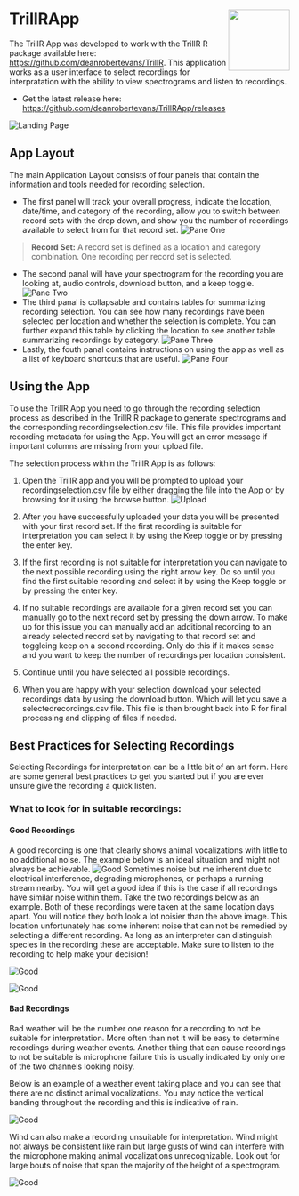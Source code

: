 # TrillRApp <img src="images/CHSPICO.svg" align="right" width="110" height="110"/>
The TrillR App was developed to work with the TrillR R package available here: <https://github.com/deanrobertevans/TrillR>. This application works as a user interface to select recordings for interpratation with the ability to view spectrograms and listen to recordings.

* Get the latest release here: <https://github.com/deanrobertevans/TrillRApp/releases>

![Landing Page](images/LandingPage.png) 

## App Layout
The main Application Layout consists of four panels that contain the information and tools needed for recording selection. 
  -   The first panel will track your overall progress, indicate the location, date/time, and category of the recording, allow you to switch between record sets with the drop down, and show you the number of recordings available to select from for that record set. 
  ![Pane One](images/PaneOne.png)  
> **Record Set:** A record set is defined as a location and category combination. One recording per record set is selected.
   -   The second panal will have your spectrogram for the recording you are looking at, audio controls, download button, and a keep toggle. ![Pane Two](images/PaneTwo.png)
   -   The third panal is collapsable and contains tables for summarizing recording selection. You can see how many recordings have been selected per location and whether the selection is complete. You can further expand this table by clicking the location to see another table summarizing recordings by category. ![Pane Three](images/PaneThree.png)
   -   Lastly, the fouth panal contains instructions on using the app as well as a list of keyboard shortcuts that are useful. ![Pane Four](images/PaneFour.png)


## Using the App
To use the TrillR App you need to go through the recording selection process as described in the TrillR R package to generate spectrograms and the corresponding recordingselection.csv file. This file provides important recording metadata for using the App. You will get an error message if important columns are missing from your upload file.

The selection process within the TrillR App is as follows:

1. Open the TrillR app and you will be prompted to upload your recordingselection.csv file by either dragging the file into the App or by browsing for it using the browse button.
 ![Upload](images/UploadFile.png)

2. After you have successfully uploaded your data you will be presented with your first record set. If the first recording is suitable for interpretation you can select it by using the Keep toggle or by pressing the enter key. 

3. If the first recording is not suitable for interpretation you can navigate to the next possible recording using the right arrow key. Do so until you find the first suitable recording and select it by using the Keep toggle or by pressing the enter key. 

4. If no suitable recordings are available for a given record set you can manually go to the next record set by pressing the down arrow. To make up for this issue you can manually add an additional recording to an already selected record set by navigating to that record set and toggleing keep on a second recording. Only do this if it makes sense and you want to keep the number of recordings per location consistent. 

5. Continue until you have selected all possible recordings. 

6. When you are happy with your selection download your selected recordings data by using the download button. Which will let you save a selectedrecordings.csv file. This file is then brought back into R for final processing and clipping of files if needed.

## Best Practices for Selecting Recordings
Selecting Recordings for interpretation can be a little bit of an art form. Here are some general best practices to get you started but if you are ever unsure give the recording a quick listen. 
### What to look for in suitable recordings:
#### Good Recordings
A good recording is one that clearly shows animal vocalizations with little to no additional noise. The example below is an ideal situation and might not always be achievable. 
 ![Good](images/GoodRecording.png)
Sometimes noise but me inherent due to electrical interference, degrading microphones, or perhaps a running stream nearby. You will get a good idea if this is the case if all recordings have similar noise within them. Take the two recordings below as an example. Both of these recordings were taken at the same location days apart. You will notice they both look a lot noisier than the above image. This location unfortunately has some inherent noise that can not be remedied by selecting a different recording. As long as an interpreter can distinguish species in the recording these are acceptable. Make sure to listen to the recording to help make your decision!

![Good](images/GoodNoise1.png)

![Good](images/GoodNoise2.png)

#### Bad Recordings
Bad weather will be the number one reason for a recording to not be suitable for interpretation. More often than not it will be easy to determine recordings during weather events. Another thing that can cause recordings to not be suitable is microphone failure this is usually indicated by only one of the two channels looking noisy. 

Below is an example of a weather event taking place and you can see that there are no distinct animal vocalizations. You may notice the vertical banding throughout the recording and this is indicative of rain.

![Good](images/ReallyBad.png)


Wind can also make a recording unsuitable for interpretation. Wind might not always be consistent like rain but large gusts of wind can interfere with the microphone making animal vocalizations unrecognizable. Look out for large bouts of noise that span the majority of the height of a spectrogram.

![Good](images/Bad.png)